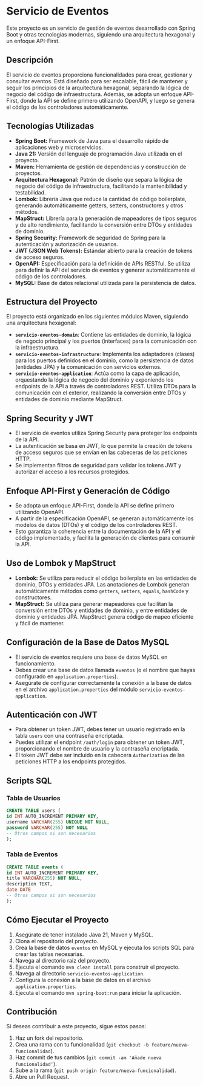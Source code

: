 # Servicio de Eventos

Este proyecto es un servicio de gestión de eventos desarrollado con Spring Boot y otras tecnologías modernas, siguiendo una arquitectura hexagonal y un enfoque API-First.

## Descripción

El servicio de eventos proporciona funcionalidades para crear, gestionar y consultar eventos. Está diseñado para ser escalable, fácil de mantener y seguir los principios de la arquitectura hexagonal, separando la lógica de negocio del código de infraestructura. Además, se adopta un enfoque API-First, donde la API se define primero utilizando OpenAPI, y luego se genera el código de los controladores automáticamente.

## Tecnologías Utilizadas

* **Spring Boot:** Framework de Java para el desarrollo rápido de aplicaciones web y microservicios.
* **Java 21:** Versión del lenguaje de programación Java utilizada en el proyecto.
* **Maven:** Herramienta de gestión de dependencias y construcción de proyectos.
* **Arquitectura Hexagonal:** Patrón de diseño que separa la lógica de negocio del código de infraestructura, facilitando la mantenibilidad y testabilidad.
* **Lombok:** Librería Java que reduce la cantidad de código boilerplate, generando automáticamente getters, setters, constructores y otros métodos.
* **MapStruct:** Librería para la generación de mapeadores de tipos seguros y de alto rendimiento, facilitando la conversión entre DTOs y entidades de dominio.
* **Spring Security:** Framework de seguridad de Spring para la autenticación y autorización de usuarios.
* **JWT (JSON Web Tokens):** Estándar abierto para la creación de tokens de acceso seguros.
* **OpenAPI:** Especificación para la definición de APIs RESTful. Se utiliza para definir la API del servicio de eventos y generar automáticamente el código de los controladores.
* **MySQL:** Base de datos relacional utilizada para la persistencia de datos.

## Estructura del Proyecto

El proyecto está organizado en los siguientes módulos Maven, siguiendo una arquitectura hexagonal:

* **`servicio-eventos-domain`**: Contiene las entidades de dominio, la lógica de negocio principal y los puertos (interfaces) para la comunicación con la infraestructura.
* **`servicio-eventos-infrastructure`**: Implementa los adaptadores (clases) para los puertos definidos en el dominio, como la persistencia de datos (entidades JPA) y la comunicación con servicios externos.
* **`servicio-eventos-application`**: Actúa como la capa de aplicación, orquestando la lógica de negocio del dominio y exponiendo los endpoints de la API a través de controladores REST. Utiliza DTOs para la comunicación con el exterior, realizando la conversión entre DTOs y entidades de dominio mediante MapStruct.

## Spring Security y JWT

* El servicio de eventos utiliza Spring Security para proteger los endpoints de la API.
* La autenticación se basa en JWT, lo que permite la creación de tokens de acceso seguros que se envían en las cabeceras de las peticiones HTTP.
* Se implementan filtros de seguridad para validar los tokens JWT y autorizar el acceso a los recursos protegidos.

## Enfoque API-First y Generación de Código

* Se adopta un enfoque API-First, donde la API se define primero utilizando OpenAPI.
* A partir de la especificación OpenAPI, se generan automáticamente los modelos de datos (DTOs) y el código de los controladores REST.
* Esto garantiza la coherencia entre la documentación de la API y el código implementado, y facilita la generación de clientes para consumir la API.

## Uso de Lombok y MapStruct

* **Lombok:** Se utiliza para reducir el código boilerplate en las entidades de dominio, DTOs y entidades JPA. Las anotaciones de Lombok generan automáticamente métodos como `getters`, `setters`, `equals`, `hashCode` y constructores.
* **MapStruct:** Se utiliza para generar mapeadores que facilitan la conversión entre DTOs y entidades de dominio, y entre entidades de dominio y entidades JPA. MapStruct genera código de mapeo eficiente y fácil de mantener.

## Configuración de la Base de Datos MySQL

* El servicio de eventos requiere una base de datos MySQL en funcionamiento.
* Debes crear una base de datos llamada `eventos` (o el nombre que hayas configurado en `application.properties`).
* Asegúrate de configurar correctamente la conexión a la base de datos en el archivo `application.properties` del módulo `servicio-eventos-application`.

## Autenticación con JWT

* Para obtener un token JWT, debes tener un usuario registrado en la tabla `users` con una contraseña encriptada.
* Puedes utilizar el endpoint `/auth/login` para obtener un token JWT, proporcionando el nombre de usuario y la contraseña encriptada.
* El token JWT debe ser incluido en la cabecera `Authorization` de las peticiones HTTP a los endpoints protegidos.

## Scripts SQL

### Tabla de Usuarios

```sql
CREATE TABLE users (
id INT AUTO_INCREMENT PRIMARY KEY,
username VARCHAR(255) UNIQUE NOT NULL,
password VARCHAR(255) NOT NULL
-- Otros campos si son necesarios
);
```
### Tabla de Eventos

```sql
CREATE TABLE events (
id INT AUTO_INCREMENT PRIMARY KEY,
title VARCHAR(255) NOT NULL,
description TEXT,
date DATE
-- Otros campos si son necesarios
);
```
## Cómo Ejecutar el Proyecto

1.  Asegúrate de tener instalado Java 21, Maven y MySQL.
2.  Clona el repositorio del proyecto.
3.  Crea la base de datos `eventos` en MySQL y ejecuta los scripts SQL para crear las tablas necesarias.
4.  Navega al directorio raíz del proyecto.
5.  Ejecuta el comando `mvn clean install` para construir el proyecto.
6.  Navega al directorio `servicio-eventos-application`.
7.  Configura la conexión a la base de datos en el archivo `application.properties`.
8.  Ejecuta el comando `mvn spring-boot:run` para iniciar la aplicación.

## Contribución

Si deseas contribuir a este proyecto, sigue estos pasos:

1.  Haz un fork del repositorio.
2.  Crea una rama con tu funcionalidad (`git checkout -b feature/nueva-funcionalidad`).
3.  Haz commit de tus cambios (`git commit -am 'Añade nueva funcionalidad'`).
4.  Sube a la rama (`git push origin feature/nueva-funcionalidad`).
5.  Abre un Pull Request.